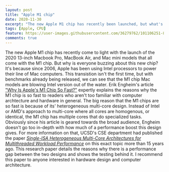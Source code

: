 ```yaml
---
layout: post
title: "Apple M1 chip"
date: 2020-11-30
excerpt: "The new Apple M1 chip has recently been launched, but what's so different about it?"
tags: [Apple, CPU]
feature: https://user-images.githubusercontent.com/36279762/101106251-851a9880-3584-11eb-911a-f17c97411223.png
comments: true
---
```

The new Apple M1 chip has recently come to light with the launch of the 2020 13-inch Macbook Pro, MacBook Air, and Mac mini models that all come with the M1 chip. But why is everyone buzzing about this new chip? It's because since 2006, Apple has been using Intel processors to power their line of Mac computers. This transistion isn't the first time, but with benchmarks already being released, we can see that the M1 chip Mac models are blowing Intel version out of the water. Erik Engheim's article ["Why Is Apple's M1 Chip So Fast?"](https://debugger.medium.com/why-is-apples-m1-chip-so-fast-3262b158cba2) expertly explains the reasons why the M1 chip is so fast to readers who aren't too familiar with computer archtecture and hardware in general. The big reason that the M1 chips are so fast is because of its' heterogeneous multi-core design. Instead of Intel or AMD's approach to multi-core where all cores are homogenous, or identical, the M1 chip has multiple cores that do specialized tasks. Obviously since his article is geared towards the broad audience, Engheim doesn't go too in-depth with how much of a performance boost this design gives. For more information on that, UCSD's CSE department had published the paper *[Single-ISA Heterogeneous Multi-Core Architectures for Multithreaded Workload Performance](https://passat.crhc.illinois.edu/multicore_isca04.pdf)* on this exact topic more than 15 years ago. This research paper details the reasons why there is a performance gap between the two designs and shows the testing behind it. I recommend this paper to anyone interested in hardware design and computer architecture.
